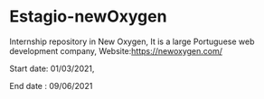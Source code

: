 # Estagio-newOxygen

Internship repository in New Oxygen,
It is a large Portuguese web development company,
Website:https://newoxygen.com/

Start date: 01/03/2021,

End date : 09/06/2021
